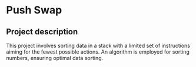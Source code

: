 
# Push Swap

## Project description
This project involves sorting data in a stack with a limited set of instructions aiming for the fewest possible actions. 
An algorithm is employed for sorting numbers, ensuring optimal data sorting.
